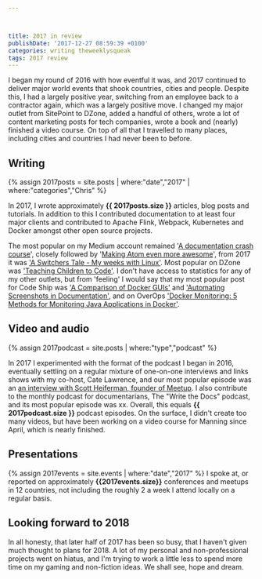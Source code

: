 ```yaml
---



title: 2017 in review
publishDate: '2017-12-27 08:59:39 +0100'
categories: writing theweeklysqueak
tags: 2017 review
---
```


I began my round of 2016 with how eventful it was, and 2017 continued to deliver major world events that shook countries, cities and people. Despite this, I had a largely positive year, switching from an employee back to a contractor again, which was a largely positive move. I changed my major outlet from SitePoint to DZone, added a handful of others, wrote a lot of content marketing posts for tech companies, wrote a book and (nearly) finished a video course. On top of all that I travelled to many places, including cities and countries I had never been to before.

## Writing

{% assign 2017posts = site.posts | where:"date","2017" | where:"categories","Chris" %}

In 2017, I wrote approximately **{{ 2017posts.size }}** articles, blog posts and tutorials. In addition to this I contributed documentation to at least four major clients and contributed to Apache Flink, Webpack, Kubernetes and Docker amongst other open source projects.

The most popular on my Medium account remained '[A documentation crash course](https://hackernoon.com/a-documentation-crash-course-45006a85c15c#.790b6ze0w)', closely followed by '[Making Atom even more awesome](https://hackernoon.com/making-atom-even-more-awesome-my-setup-e7a89969a876#.s2yhf3joo)', from 2017 it was ['A Switchers Tale - My weeks with Linux'](https://hackernoon.com/a-switchers-tale-my-weeks-with-linux-deededb3b635). Most popular on DZone was ['Teaching Children to Code'](https://dzone.com/articles/teaching-children-to-code). I don't have access to statistics for any of my other outlets, but from 'feeling' I would say that my most popular post for Code Ship was ['A Comparison of Docker GUIs'](https://blog.codeship.com/docker-guis/) and ['Automating Screenshots in Documentation'](https://blog.codeship.com/automating-screenshots-in-documentation/), and on OverOps ['Docker Monitoring: 5 Methods for Monitoring Java Applications in Docker'](https://blog.takipi.com/docker-monitoring-5-methods-for-monitoring-java-applications-in-docker/).

## Video and audio

{% assign 2017podcast = site.posts | where:"type","podcast" %}

In 2017 I experimented with the format of the podcast I began in 2016, eventually settling on a regular mixture of one-on-one interviews and links shows with my co-host, Cate Lawrence, and our most popular episode was an [an interview with Scott Heiferman, founder of Meetup](https://soundcloud.com/gregarious-mammal/scott-heiferman-the-past-present-and-future-of-meeting-people-with-meetup-founder). I also contribute to the monthly podcast for documentarians, The "Write the Docs" podcast, and its most popular episode was xx. Overall, this equals **{{ 2017podcast.size }}** podcast episodes. On the surface, I didn't create too many videos, but have been working on a video course for Manning since April, which is nearly finished.

## Presentations

{% assign 2017events = site.events | where:"date","2017" %} I spoke at, or reported on approximately **{{2017events.size}}** conferences and meetups in 12 countries, not including the roughly 2 a week I attend locally on a regular basis.

## Looking forward to 2018

In all honesty, that later half of 2017 has been so busy, that I haven't given much thought to plans for 2018. A lot of my personal and non-professional projects went on hiatus, and I'm trying to work a little less to spend more time on my gaming and non-fiction ideas. We shall see, hope and dream.
